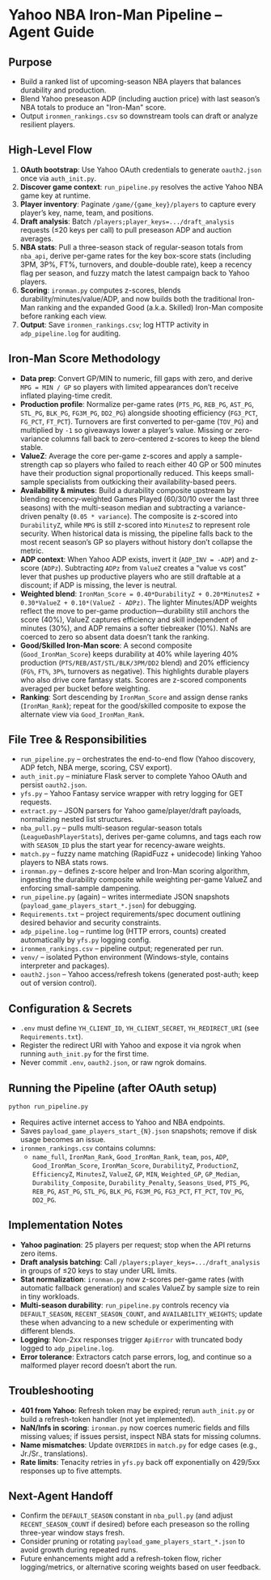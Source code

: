 # Yahoo NBA Iron-Man Pipeline – Agent Guide

## Purpose
- Build a ranked list of upcoming-season NBA players that balances durability and production.
- Blend Yahoo preseason ADP (including auction price) with last season’s NBA totals to produce an "Iron-Man" score.
- Output `ironmen_rankings.csv` so downstream tools can draft or analyze resilient players.

## High-Level Flow
1. **OAuth bootstrap**: Use Yahoo OAuth credentials to generate `oauth2.json` once via `auth_init.py`.
2. **Discover game context**: `run_pipeline.py` resolves the active Yahoo NBA game key at runtime.
3. **Player inventory**: Paginate `/game/{game_key}/players` to capture every player’s key, name, team, and positions.
4. **Draft analysis**: Batch `/players;player_keys=.../draft_analysis` requests (≤20 keys per call) to pull preseason ADP and auction averages.
5. **NBA stats**: Pull a three-season stack of regular-season totals from `nba_api`, derive per-game rates for the key box-score stats (including 3PM, 3P%, FT%, turnovers, and double-double rate), keep a recency flag per season, and fuzzy match the latest campaign back to Yahoo players.
6. **Scoring**: `ironman.py` computes z-scores, blends durability/minutes/value/ADP, and now builds both the traditional Iron-Man ranking and the expanded Good (a.k.a. Skilled) Iron-Man composite before ranking each view.
7. **Output**: Save `ironmen_rankings.csv`; log HTTP activity in `adp_pipeline.log` for auditing.

## Iron-Man Score Methodology
- **Data prep**: Convert GP/MIN to numeric, fill gaps with zero, and derive `MPG = MIN / GP` so players with limited appearances don’t receive inflated playing-time credit.
- **Production profile**: Normalize per-game rates (`PTS_PG`, `REB_PG`, `AST_PG`, `STL_PG`, `BLK_PG`, `FG3M_PG`, `DD2_PG`) alongside shooting efficiency (`FG3_PCT`, `FG_PCT`, `FT_PCT`). Turnovers are first converted to per-game (`TOV_PG`) and multiplied by `-1` so giveaways lower a player’s value. Missing or zero-variance columns fall back to zero-centered z-scores to keep the blend stable.
- **ValueZ**: Average the core per-game z-scores and apply a sample-strength cap so players who failed to reach either 40 GP or 500 minutes have their production signal proportionally reduced. This keeps small-sample specialists from outkicking their availability-based peers.
- **Availability & minutes**: Build a durability composite upstream by blending recency-weighted Games Played (60/30/10 over the last three seasons) with the multi-season median and subtracting a variance-driven penalty (`0.05 * variance`). The composite is z-scored into `DurabilityZ`, while `MPG` is still z-scored into `MinutesZ` to represent role security. When historical data is missing, the pipeline falls back to the most recent season’s GP so players without history don’t collapse the metric.
- **ADP context**: When Yahoo ADP exists, invert it (`ADP_INV = -ADP`) and z-score (`ADPz`). Subtracting `ADPz` from `ValueZ` creates a “value vs cost” lever that pushes up productive players who are still draftable at a discount; if ADP is missing, the lever is neutral.
- **Weighted blend**: `IronMan_Score = 0.40*DurabilityZ + 0.20*MinutesZ + 0.30*ValueZ + 0.10*(ValueZ - ADPz)`. The lighter Minutes/ADP weights reflect the move to per-game production—durability still anchors the score (40%), ValueZ captures efficiency and skill independent of minutes (30%), and ADP remains a softer tiebreaker (10%). NaNs are coerced to zero so absent data doesn’t tank the ranking.
- **Good/Skilled Iron-Man score**: A second composite (`Good_IronMan_Score`) keeps durability at 40% while layering 40% production (`PTS/REB/AST/STL/BLK/3PM/DD2` blend) and 20% efficiency (`FG%`, `FT%`, `3P%`, turnovers as negative). This highlights durable players who also drive core fantasy stats. Scores are z-scored components averaged per bucket before weighting.
- **Ranking**: Sort descending by `IronMan_Score` and assign dense ranks (`IronMan_Rank`); repeat for the good/skilled composite to expose the alternate view via `Good_IronMan_Rank`.

## File Tree & Responsibilities
- `run_pipeline.py` – orchestrates the end-to-end flow (Yahoo discovery, ADP fetch, NBA merge, scoring, CSV export).
- `auth_init.py` – miniature Flask server to complete Yahoo OAuth and persist `oauth2.json`.
- `yfs.py` – Yahoo Fantasy service wrapper with retry logging for GET requests.
- `extract.py` – JSON parsers for Yahoo game/player/draft payloads, normalizing nested list structures.
- `nba_pull.py` – pulls multi-season regular-season totals (`LeagueDashPlayerStats`), derives per-game columns, and tags each row with `SEASON_ID` plus the start year for recency-aware weights.
- `match.py` – fuzzy name matching (RapidFuzz + unidecode) linking Yahoo players to NBA stats rows.
- `ironman.py` – defines z-score helper and Iron-Man scoring algorithm, ingesting the durability composite while weighting per-game ValueZ and enforcing small-sample dampening.
- `run_pipeline.py` (again) – writes intermediate JSON snapshots (`payload_game_players_start_*.json`) for debugging.
- `Requirements.txt` – project requirements/spec document outlining desired behavior and security constraints.
- `adp_pipeline.log` – runtime log (HTTP errors, counts) created automatically by `yfs.py` logging config.
- `ironmen_rankings.csv` – pipeline output; regenerated per run.
- `venv/` – isolated Python environment (Windows-style, contains interpreter and packages).
- `oauth2.json` – Yahoo access/refresh tokens (generated post-auth; keep out of version control).

## Configuration & Secrets
- `.env` must define `YH_CLIENT_ID`, `YH_CLIENT_SECRET`, `YH_REDIRECT_URI` (see `Requirements.txt`).
- Register the redirect URI with Yahoo and expose it via ngrok when running `auth_init.py` for the first time.
- Never commit `.env`, `oauth2.json`, or raw ngrok domains.

## Running the Pipeline (after OAuth setup)
```bash
python run_pipeline.py
```
- Requires active internet access to Yahoo and NBA endpoints.
- Saves `payload_game_players_start_{N}.json` snapshots; remove if disk usage becomes an issue.
- `ironmen_rankings.csv` contains columns:
  - `name_full`, `IronMan_Rank`, `Good_IronMan_Rank`, `team`, `pos`, `ADP`, `Good_IronMan_Score`, `IronMan_Score`, `DurabilityZ`, `ProductionZ`, `EfficiencyZ`, `MinutesZ`, `ValueZ`, `GP`, `MIN`, `Weighted_GP`, `GP_Median`, `Durability_Composite`, `Durability_Penalty`, `Seasons_Used`, `PTS_PG`, `REB_PG`, `AST_PG`, `STL_PG`, `BLK_PG`, `FG3M_PG`, `FG3_PCT`, `FT_PCT`, `TOV_PG`, `DD2_PG`.

## Implementation Notes
- **Yahoo pagination**: 25 players per request; stop when the API returns zero items.
- **Draft analysis batching**: Call `/players;player_keys=.../draft_analysis` in groups of ≤20 keys to stay under URL limits.
- **Stat normalization**: `ironman.py` now z-scores per-game rates (with automatic fallback generation) and scales ValueZ by sample size to rein in tiny workloads.
- **Multi-season durability**: `run_pipeline.py` controls recency via `DEFAULT_SEASON`, `RECENT_SEASON_COUNT`, and `AVAILABILITY_WEIGHTS`; update these when advancing to a new schedule or experimenting with different blends.
- **Logging**: Non-2xx responses trigger `ApiError` with truncated body logged to `adp_pipeline.log`.
- **Error tolerance**: Extractors catch parse errors, log, and continue so a malformed player record doesn’t abort the run.

## Troubleshooting
- **401 from Yahoo**: Refresh token may be expired; rerun `auth_init.py` or build a refresh-token handler (not yet implemented).
- **NaN/Infs in scoring**: `ironman.py` now coerces numeric fields and fills missing values; if issues persist, inspect NBA stats for missing columns.
- **Name mismatches**: Update `OVERRIDES` in `match.py` for edge cases (e.g., Jr./Sr., translations).
- **Rate limits**: Tenacity retries in `yfs.py` back off exponentially on 429/5xx responses up to five attempts.

## Next-Agent Handoff
- Confirm the `DEFAULT_SEASON` constant in `nba_pull.py` (and adjust `RECENT_SEASON_COUNT` if desired) before each preseason so the rolling three-year window stays fresh.
- Consider pruning or rotating `payload_game_players_start_*.json` to avoid growth during repeated runs.
- Future enhancements might add a refresh-token flow, richer logging/metrics, or alternative scoring weights based on user feedback.
